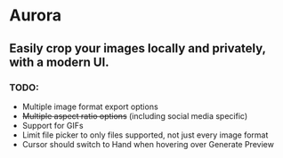 # Aurora

## Easily crop your images locally and privately, with a modern UI.

### TODO:

- Multiple image format export options
- ~~Multiple aspect ratio options~~ (including social media specific)
- Support for GIFs
- Limit file picker to only files supported, not just every image format
- Cursor should switch to Hand when hovering over Generate Preview
